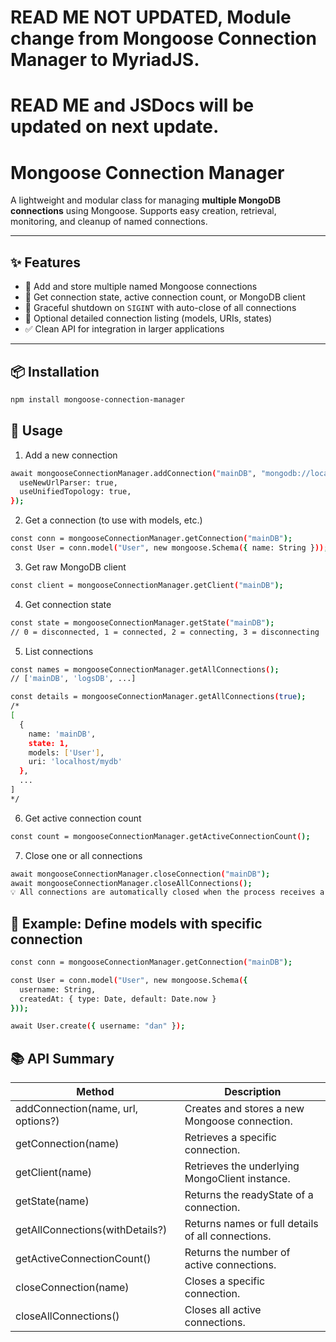 # READ ME NOT UPDATED, Module change from Mongoose Connection Manager to MyriadJS.
# READ ME and JSDocs will be updated on next update.

# Mongoose Connection Manager

A lightweight and modular class for managing **multiple MongoDB connections** using Mongoose. Supports easy creation, retrieval, monitoring, and cleanup of named connections.

---

## ✨ Features

- 🔌 Add and store multiple named Mongoose connections
- 📡 Get connection state, active connection count, or MongoDB client
- 🧹 Graceful shutdown on `SIGINT` with auto-close of all connections
- 🧾 Optional detailed connection listing (models, URIs, states)
- ✅ Clean API for integration in larger applications

---

## 📦 Installation

```bash
npm install mongoose-connection-manager
```

## 🚀 Usage
1. Add a new connection
```bash
await mongooseConnectionManager.addConnection("mainDB", "mongodb://localhost:27017/mydb", {
  useNewUrlParser: true,
  useUnifiedTopology: true,
});
```
2. Get a connection (to use with models, etc.)
```bash
const conn = mongooseConnectionManager.getConnection("mainDB");
const User = conn.model("User", new mongoose.Schema({ name: String }));
```
3. Get raw MongoDB client
```bash
const client = mongooseConnectionManager.getClient("mainDB");
```
4. Get connection state
```bash
const state = mongooseConnectionManager.getState("mainDB");
// 0 = disconnected, 1 = connected, 2 = connecting, 3 = disconnecting
```
5. List connections
```bash
const names = mongooseConnectionManager.getAllConnections();
// ['mainDB', 'logsDB', ...]

const details = mongooseConnectionManager.getAllConnections(true);
/*
[
  {
    name: 'mainDB',
    state: 1,
    models: ['User'],
    uri: 'localhost/mydb'
  },
  ...
]
*/
```
6. Get active connection count
```bash
const count = mongooseConnectionManager.getActiveConnectionCount();
```
7. Close one or all connections
```bash
await mongooseConnectionManager.closeConnection("mainDB");
await mongooseConnectionManager.closeAllConnections();
💡 All connections are automatically closed when the process receives a SIGINT (e.g., Ctrl+C).
```

## 🧪 Example: Define models with specific connection
```bash
const conn = mongooseConnectionManager.getConnection("mainDB");

const User = conn.model("User", new mongoose.Schema({
  username: String,
  createdAt: { type: Date, default: Date.now }
}));

await User.create({ username: "dan" });
```

## 📚 API Summary
| Method | Description |
| -------|-------------|
| addConnection(name, url, options?) |Creates and stores a new Mongoose connection. |
getConnection(name)|	Retrieves a specific connection.
getClient(name)	|Retrieves the underlying MongoClient instance.
getState(name)	|Returns the readyState of a connection.
getAllConnections(withDetails?)	|Returns names or full details of all connections.
getActiveConnectionCount()	|Returns the number of active connections.
closeConnection(name)	|Closes a specific connection.
closeAllConnections()	|Closes all active connections.